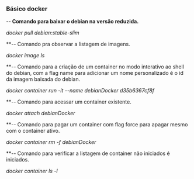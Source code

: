 ### Básico docker

**-- Comando para baixar o debian na versão reduzida.**

*docker pull debian:stable-slim*

**-- Comando pra observar a listagem de imagens.

*docker image ls*

**-- Comando para a criação de um container no modo interativo ao shell do debian, com a flag name para adicionar um nome personalizado é o id da imagem baixada do debian.

*docker container run -it --name debianDocker d35b6367cf8f*

**-- Comando para acessar um container existente.

*docker attach debianDocker*

**-- Comando para pagar um container com flag force para apagar mesmo com o container ativo.

*docker container rm -f debianDocker*

**-- Comando para verificar a listagem de container não iniciados é iniciados.

*docker container ls -l*
